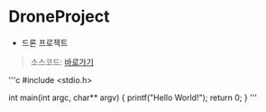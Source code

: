 # DroneProject
* 드론 프로젝트
> 소스코드: [바로가기](https://www.naver.com/)

'''c
#include <stdio.h>

int main(int argc, char** argv)
{
  printf("Hello World!");
  return 0;
}
'''
